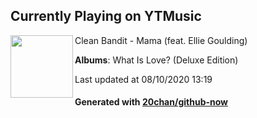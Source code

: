 ## Currently Playing on YTMusic

[<img align="left" width="100" src="https://lh3.googleusercontent.com/Xy3KoIfXgwX1zSWADUZRtnvxM2r1zjnXU9-fqqxJMT3Ms2VQ10_R8XsKAHScsaXPA9fClXVvfacs5xEKSA">](https://music.youtube.com/channel/UCdZLr2GYlZMZOQDPdH3J1Lw)

Clean Bandit - Mama (feat. Ellie Goulding)

**Albums**: What Is Love? (Deluxe Edition)

Last updated at 08/10/2020 13:19

#### Generated with [20chan/github-now](https://github.com/20chan/github-now)


<!--
**20chan/20chan** is a ✨ _special_ ✨ repository because its `README.md` (this file) appears on your GitHub profile.

Here are some ideas to get you started:

- 🔭 I’m currently working on ...
- 🌱 I’m currently learning ...
- 👯 I’m looking to collaborate on ...
- 🤔 I’m looking for help with ...
- 💬 Ask me about ...
- 📫 How to reach me: ...
- 😄 Pronouns: ...
- ⚡ Fun fact: ...
-->
